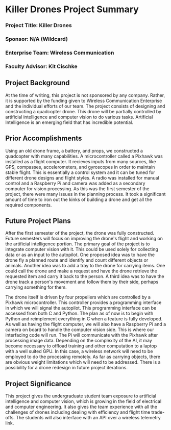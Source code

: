 # Killer Drones Project Summary

### Project Title: Killer Drones
### Sponsor: N/A (Wildcard)
### Enterprise Team: Wireless Communication
### Faculty Advisor: Kit Cischke

## Project Background
At the time of writing, this project is not sponsored by any company. Rather, it is supported by the funding given to Wireless Communication Enterprise and the individual efforts of our team. The project consists of designing and constructing a quadcopter drone. This drone will be partially controlled by artificial intelligence and computer vision to do various tasks. Artificial Intelligence is an emerging field that has incredible potential. 

## Prior Accomplishments
Using an old drone frame, a battery, and props, we constructed a quadcopter with many capabilities. A microcontroller called a Pixhawk was installed as a flight computer. It recieves inputs from many sources, like GPS, compasses, accelerometers, and gyroscopes in order to maintain stable flight. This is essentially a control system and it can be tuned for different drone designs and flight styles. A radio was installed for manual control and a Raspberry Pi and camera was added as a secondary computer for vision processing. As this was the first semester of the project, there were many issues in the planning process. It took a significant amount of time to iron out the kinks of building a drone and get all the required components.

## Future Project Plans
After the first semester of the project, the drone was fully constructed. Future semesters will focus on improving the drone's flight and working on the artificial intelligence portion. The primary goal of the project is to integrate computer vision with it. This could be used solely for collecting data or as an input to the autopilot. One proposed idea was to have the drone fly a planned route and identify and count different objects or animals. Another idea was to add a tray to the drone for carrying items. One could call the drone and make a request and have the drone retrieve the requested item and carry it back to the person. A third idea was to have the drone track a person's movement and follow them by their side, perhaps carrying something for them.

The drone itself is driven by four propellers which are controlled by a Pixhawk microcontroller. This controller provides a programming interface in which we will signal the autopilot. This programming interface can be accessed from both C and Python. The plan as of now is to begin with Python and reimplement everything in C when a feature is fully developed. As well as having the flight computer, we will also have a Raspberry Pi and a camera on board to handle the computer vision side. This is where our interfacing code will run. The Pi will communicate with the Pixhawk after processing image data. Depending on the complexity of the AI, it may become necessary to offload training and other computation to a laptop with a well suited GPU. In this case, a wireless network will need to be employed to do the processing remotely. As far as carrying objects, there are obvious weight limitations which will need to be addressed. There is a possibility for a drone redesign in future project iterations.

## Project Significance
This project gives the undergraduate student team exposure to artificial intelligence and computer vision, which is growing in the field of electrical and computer engineering. It also gives the team experience with all the challenges of drones including dealing with efficiency and flight time trade-offs. The students will also interface with an API over a wireless telemetry link.
